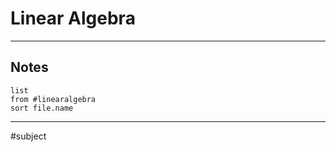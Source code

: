 # Linear Algebra

---

## Notes

```dataview
list
from #linearalgebra 
sort file.name
```

---
#subject